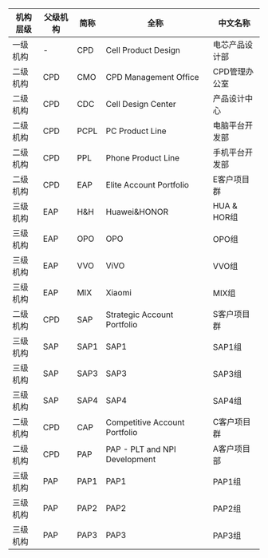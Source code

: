 |	机构层级	|	父级机构	|	简称	|	全称	|	中文名称	|
|---------|---------|------|------|--------|
|	一级机构	|	-	|	CPD	|	Cell Product Design	|	电芯产品设计部	|
|	二级机构	|	CPD	|	CMO	|	CPD Management Office	|	CPD管理办公室	|
|	二级机构	|	CPD	|	CDC	|	Cell Design Center	|	产品设计中心	|
|	二级机构	|	CPD	|	PCPL	|	PC Product Line	|	电脑平台开发部	|
|	二级机构	|	CPD	|	PPL	|	Phone Product Line	|	手机平台开发部	|
|	二级机构	|	CPD	|	EAP	|	Elite Account Portfolio	|	E客户项目群	|
|	三级机构	|	EAP	|	H&H	|	Huawei&HONOR	|	HUA & HOR组	|
|	三级机构	|	EAP	|	OPO	|	OPO	|	OPO组	|
|	三级机构	|	EAP	|	VVO	|	ViVO	|	VVO组	|
|	三级机构	|	EAP	|	MIX	|	Xiaomi	|	MIX组	|
|	二级机构	|	CPD	|	SAP	|	Strategic Account Portfolio	|	S客户项目群	|
|	三级机构	|	SAP	|	SAP1	|	SAP1	|	SAP1组	|
|	三级机构	|	SAP	|	SAP3	|	SAP3	|	SAP3组	|
|	三级机构	|	SAP	|	SAP4	|	SAP4	|	SAP4组	|
|	二级机构	|	CPD	|	CAP	|	Competitive Account Portfolio	|	C客户项目群	|
|	二级机构	|	CPD	|	PAP	|	PAP - PLT and NPI Development	|	A客户项目部	|
|	三级机构	|	PAP	|	PAP1	|	PAP1	|	PAP1组	|
|	三级机构	|	PAP	|	PAP2	|	PAP2	|	PAP2组	|
|	三级机构	|	PAP	|	PAP3	|	PAP3	|	PAP3组	|